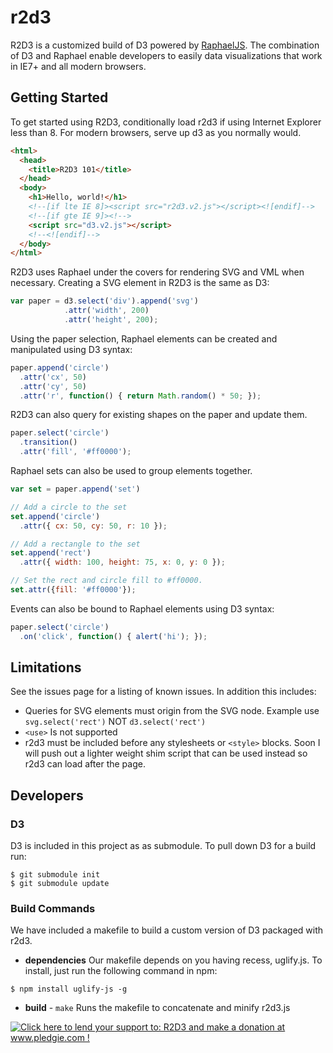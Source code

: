 r2d3
==========

R2D3 is a customized build of D3 powered by [RaphaelJS](http://raphaeljs.com/).  The combination of D3 and Raphael enable developers to easily
data visualizations that work in IE7+ and all modern browsers.


Getting Started
---------------

To get started using R2D3,  conditionally load r2d3 if using Internet Explorer less than 8. For modern browsers,
serve up d3 as you normally would.

```html
<html>
  <head>
    <title>R2D3 101</title>
  </head>
  <body>
    <h1>Hello, world!</h1>
    <!--[if lte IE 8]><script src="r2d3.v2.js"></script><![endif]-->
    <!--[if gte IE 9]><!-->
    <script src="d3.v2.js"></script>
    <!--<![endif]-->
  </body>
</html>
```

R2D3 uses Raphael under the covers for rendering SVG and VML when
necessary.  Creating a SVG element in R2D3 is the same as D3:

```javascript
var paper = d3.select('div').append('svg')
            .attr('width', 200)
            .attr('height', 200);
```

Using the paper selection,  Raphael elements can be created and
manipulated using D3 syntax:

```javascript
paper.append('circle')
  .attr('cx', 50)
  .attr('cy', 50)
  .attr('r', function() { return Math.random() * 50; });
```

R2D3 can also query for existing shapes on the paper and update them.

```javascript
paper.select('circle')
  .transition()
  .attr('fill', '#ff0000');
```

Raphael sets can also be used to group elements together.

```javascript
var set = paper.append('set')

// Add a circle to the set
set.append('circle')
  .attr({ cx: 50, cy: 50, r: 10 });

// Add a rectangle to the set
set.append('rect')
  .attr({ width: 100, height: 75, x: 0, y: 0 });

// Set the rect and circle fill to #ff0000.
set.attr({fill: '#ff0000'});
```

Events can also be bound to Raphael elements using D3 syntax:
```javascript
paper.select('circle')
  .on('click', function() { alert('hi'); });
```




Limitations
-----------

See the issues page for a listing of known issues. In addition this
includes:

 * Queries for SVG elements must origin from the SVG node. Example use ```svg.select('rect')``` NOT ```d3.select('rect')```
 * ```<use>``` Is not supported
 * r2d3 must be included before any stylesheets or ```<style>``` blocks. Soon I will push out a lighter weight shim script that can be used instead so r2d3 can load after the page.

Developers
----------
### D3 ###
D3 is included in this project as as submodule. To pull down D3 for a build run:

```
$ git submodule init
$ git submodule update
```

### Build Commands ###
We have included a makefile to build a custom version of D3 packaged with r2d3. 

+ **dependencies**
Our makefile depends on you having recess, uglify.js. To install, just run the following command in npm:

```
$ npm install uglify-js -g
```

+ **build** - `make`
Runs the  makefile to concatenate and minify r2d3.js



<a href='http://www.pledgie.com/campaigns/18826'><img alt='Click here to lend your support to: R2D3 and make a donation at www.pledgie.com !' src='http://www.pledgie.com/campaigns/18826.png?skin_name=chrome' border='0' /></a>
